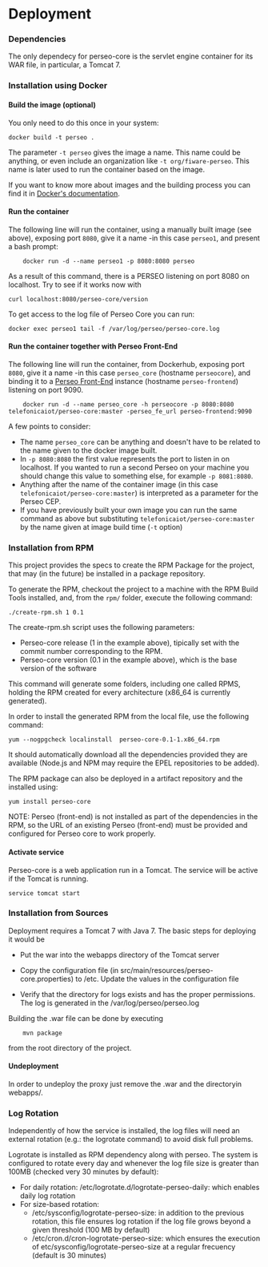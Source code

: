 # Deployment

### Dependencies

The only dependecy for perseo-core is the servlet engine container for its WAR file, in particular, a Tomcat 7.

### Installation using Docker

#### Build the image (optional)

You only need to do this once in your system:

	docker build -t perseo .

The parameter `-t perseo` gives the image a name. This name could be anything, or even include an organization like
`-t org/fiware-perseo`. This name is later used to run the container based on the image.

If you want to know more about images and the building process you can find it in [Docker's documentation](https://docs.docker.com/userguide/dockerimages/).

#### Run the container

The following line will run the container, using a manually built image (see above),
exposing port `8080`, give it a name -in this case `perseo1`, and present a bash prompt:

		docker run -d --name perseo1 -p 8080:8080 perseo

As a result of this command, there is a PERSEO listening on port 8080 on localhost. Try to see if it works now with

	curl localhost:8080/perseo-core/version
	
To get access to the log file of Perseo Core you can run:

```
docker exec perseo1 tail -f /var/log/perseo/perseo-core.log
```

#### Run the container together with Perseo Front-End

The following line will run the container, from Dockerhub, exposing port `8080`, give it a name -in this case `perseo_core` (hostname `perseocore`),
and binding it to a [Perseo Front-End](https://github.com/telefonicaid/perseo-fe)
instance (hostname `perseo-frontend`) listening on port 9090.

		docker run -d --name perseo_core -h perseocore -p 8080:8080 telefonicaiot/perseo-core:master -perseo_fe_url perseo-frontend:9090

A few points to consider:

* The name `perseo_core` can be anything and doesn't have to be related to the name given to the docker image built.
* In `-p 8080:8080` the first value represents the port to listen in on localhost. If you wanted to run a second Perseo on your machine
you should change this value to something else, for example `-p 8081:8080`.
* Anything after the name of the container image (in this case `telefonicaiot/perseo-core:master`) is interpreted as a parameter for the Perseo CEP. 
* If you have previously built your own image you can run the same command as above but substituting `telefonicaiot/perseo-core:master` by the
name given at image build time (`-t` option)

### Installation from RPM

This project provides the specs to create the RPM Package for the project, that may (in the future) be installed in a
package repository.

To generate the RPM, checkout the project to a machine with the RPM Build Tools installed, and, from the `rpm/` folder,
execute the following command:

```
./create-rpm.sh 1 0.1
```

The create-rpm.sh script uses the following parameters:

* Perseo-core release (1 in the example above), tipically set with the commit number corresponding to the RPM.
* Perseo-core version (0.1 in the example above), which is the base version of the software

This command will generate some folders, including one called RPMS, holding the RPM created for every architecture
(x86_64 is currently generated).

In order to install the generated RPM from the local file, use the following command:

```
yum --nogpgcheck localinstall  perseo-core-0.1-1.x86_64.rpm
```

It should automatically download all the dependencies provided they are available (Node.js and NPM may require the
EPEL repositories to be added).

The RPM package can also be deployed in a artifact repository and the installed using:

```
yum install perseo-core
```

NOTE: Perseo (front-end) is not installed as part of the dependencies in the RPM, so the URL of an existing Perseo (front-end)
must be provided and configured for Perseo core to work properly.

#### Activate service

Perseo-core is a web application run in a Tomcat. The service will be active if the Tomcat is running.
```
service tomcat start
```

### Installation from Sources

Deployment requires a Tomcat 7 with Java 7. The basic steps for deploying it would be

* Put the war into the webapps directory of the Tomcat server
* Copy the configuration file (in src/main/resources/perseo-core.properties) to /etc. Update the values in the configuration file

* Verify that the directory for logs exists and has the proper permissions. The log is generated in the /var/log/perseo/perseo.log

Building the .war file can be done by executing
```
    mvn package
```
from the root directory of the project.

#### Undeployment
In order to undeploy the proxy just remove the .war and the directoryin webapps/.


### Log Rotation
Independently of how the service is installed, the log files will need an external rotation (e.g.: the logrotate command) to avoid disk full problems.

Logrotate is installed as RPM dependency along with perseo. The system is configured to rotate every day and whenever the log file size is greater than 100MB (checked very 30 minutes by default):
* For daily rotation: /etc/logrotate.d/logrotate-perseo-daily: which enables daily log rotation
* For size-based rotation:
	* /etc/sysconfig/logrotate-perseo-size: in addition to the previous rotation, this file ensures log rotation if the log file grows beyond a given threshold (100 MB by default)
	* /etc/cron.d/cron-logrotate-perseo-size: which ensures the execution of etc/sysconfig/logrotate-perseo-size at a regular frecuency (default is 30 minutes)
